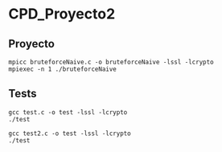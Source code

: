 # CPD_Proyecto2

## Proyecto

```
mpicc bruteforceNaive.c -o bruteforceNaive -lssl -lcrypto
mpiexec -n 1 ./bruteforceNaive
```

## Tests
```
gcc test.c -o test -lssl -lcrypto
./test
```
```
gcc test2.c -o test -lssl -lcrypto
./test
```